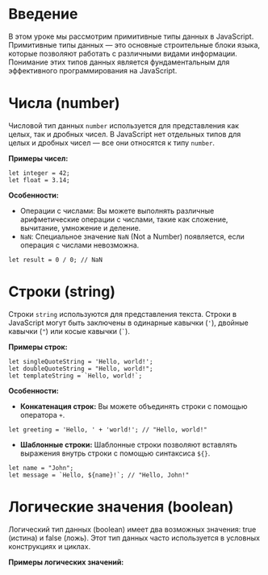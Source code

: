 # Введение

В этом уроке мы рассмотрим примитивные типы данных в JavaScript. Примитивные типы данных — это основные строительные блоки языка, которые позволяют работать с различными видами информации. Понимание этих типов данных является фундаментальным для эффективного программирования на JavaScript.

# Числа (number)

Числовой тип данных `number` используется для представления как целых, так и дробных чисел. В JavaScript нет отдельных типов для целых и дробных чисел — все они относятся к типу `number`.

**Примеры чисел:**

```
let integer = 42;
let float = 3.14;
```

**Особенности:**
- Операции с числами: Вы можете выполнять различные арифметические операции с числами, такие как сложение, вычитание, умножение и деление.
- `NaN`: Специальное значение `NaN` (Not a Number) появляется, если операция с числами невозможна.

```
let result = 0 / 0; // NaN
```

# Строки (string)

Строки `string` используются для представления текста. Строки в JavaScript могут быть заключены в одинарные кавычки (`'`), двойные кавычки (`"`) или косые кавычки (`` ` ``).

**Примеры строк:**

```
let singleQuoteString = 'Hello, world!';
let doubleQuoteString = "Hello, world!";
let templateString = `Hello, world!`;
```

**Особенности:**
- **Конкатенация строк:** Вы можете объединять строки с помощью оператора `+`.

```
let greeting = 'Hello, ' + 'world!'; // "Hello, world!"
```
- **Шаблонные строки:** Шаблонные строки позволяют вставлять выражения внутрь строки с помощью синтаксиса `${}`.

```
let name = "John";
let message = `Hello, ${name}!`; // "Hello, John!"
```

# Логические значения (boolean)

Логический тип данных (boolean) имеет два возможных значения: true (истина) и false (ложь). Этот тип данных часто используется в условных конструкциях и циклах.

**Примеры логических значений:**

